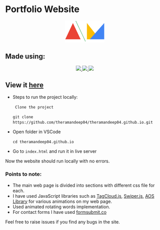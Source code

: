 # Portfolio Website

<p align="center">
<a href="https://theramandeep04.github.io/">
		<img width="25%" src="assets/images/logo.png" />
</a>
</p>

## Made using:

<p align="center">
<a href="#">
		<img src="https://img.shields.io/badge/HTML5-E34F26?style=for-the-badge&logo=html5&logoColor=white" />
</a>
<a href="#">
		<img src="https://img.shields.io/badge/CSS3-1572B6?style=for-the-badge&logo=css3&logoColor=white" />
</a>
<a href="#">
		<img src="https://img.shields.io/badge/JavaScript-323330?style=for-the-badge&logo=javascript&logoColor=F7DF1E" />
</a>
</p>

## View it [here](https://theramandeep04.github.io/)

* Steps to run the project locally:

   ` Clone the project`

     `git clone https://github.com/theramandeep04/theramandeep04.github.io.git`

 * Open folder in VSCode

   `cd theramandeep04.github.io`

* Go to `index.html` and run it in live server

Now the website should run locally with no errors.

### Points to note:

* The main web page is divided into sections with different css file for each.
* I have used JavaScript libraries such as [TagCloud.js](https://github.com/mcc108/TagCloud), [Swiper.js](https://swiperjs.com/), [AOS Library](https://github.com/michalsnik/aos) for various animations on my web page.
* Used animated rotating words implementation.
* For contact forms I have used [formsubmit.co](https://formsubmit.co/) 

Feel free to raise issues if you find any bugs in the site.
